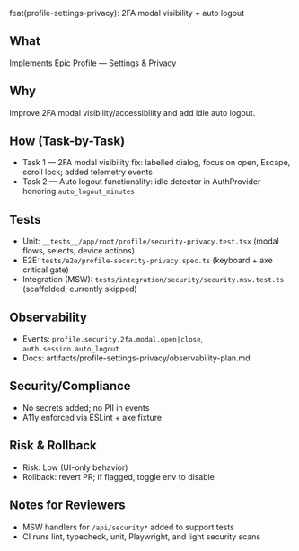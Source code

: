 feat(profile-settings-privacy): 2FA modal visibility + auto logout

## What
Implements Epic Profile — Settings & Privacy

## Why
Improve 2FA modal visibility/accessibility and add idle auto logout.

## How (Task-by-Task)
- Task 1 — 2FA modal visibility fix: labelled dialog, focus on open, Escape, scroll lock; added telemetry events
- Task 2 — Auto logout functionality: idle detector in AuthProvider honoring `auto_logout_minutes`

## Tests
- Unit: `__tests__/app/root/profile/security-privacy.test.tsx` (modal flows, selects, device actions)
- E2E: `tests/e2e/profile-security-privacy.spec.ts` (keyboard + axe critical gate)
- Integration (MSW): `tests/integration/security/security.msw.test.ts` (scaffolded; currently skipped)

## Observability
- Events: `profile.security.2fa.modal.open|close`, `auth.session.auto_logout`
- Docs: artifacts/profile-settings-privacy/observability-plan.md

## Security/Compliance
- No secrets added; no PII in events
- A11y enforced via ESLint + axe fixture

## Risk & Rollback
- Risk: Low (UI-only behavior)
- Rollback: revert PR; if flagged, toggle env to disable

## Notes for Reviewers
- MSW handlers for `/api/security*` added to support tests
- CI runs lint, typecheck, unit, Playwright, and light security scans

